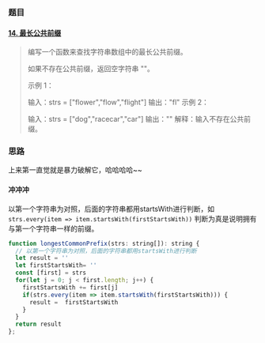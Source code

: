 ### 题目

#### [14. 最长公共前缀](https://leetcode-cn.com/problems/longest-common-prefix/)

> 编写一个函数来查找字符串数组中的最长公共前缀。
>
> 如果不存在公共前缀，返回空字符串 ""。
>
> 示例 1：
>
> 输入：strs = ["flower","flow","flight"]
> 输出："fl"
> 示例 2：
>
> 输入：strs = ["dog","racecar","car"]
> 输出：""
> 解释：输入不存在公共前缀。

### 思路

上来第一直觉就是暴力破解它，哈哈哈哈~~

#### 冲冲冲

以第一个字符串为对照，后面的字符串都用startsWith进行判断，如`strs.every(item => item.startsWith(firstStartsWith))` 判断为真是说明拥有与第一个字符串一样的前缀。

```js
function longestCommonPrefix(strs: string[]): string {
  // 以第一个字符串为对照，后面的字符串都用startsWith进行判断
  let result = ''
  let firstStartsWith= ''
  const [first] = strs
  for(let j = 0; j < first.length; j++) {
    firstStartsWith += first[j]
    if(strs.every(item => item.startsWith(firstStartsWith))) {
      result =  firstStartsWith
    }
  }
  return result
};
```





